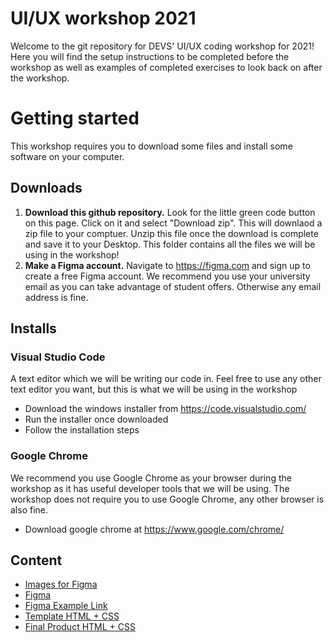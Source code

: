 # UI/UX workshop 2021

Welcome to the git repository for DEVS' UI/UX coding workshop for 2021! Here you will find the setup instructions to be completed before the workshop as well as examples of completed exercises to look back on after the workshop.

# Getting started

This workshop requires you to download some files and install some software on your computer.

## Downloads

1. **Download this github repository.** Look for the little green code button on this page. Click on it and select "Download zip". This will downlaod a zip file to your comptuer. Unzip this file once the download is complete and save it to your Desktop. This folder contains all the files we will be using in the workshop!
2. **Make a Figma account.** Navigate to https://figma.com and sign up to create a free Figma account. We recommend you use your university email as you can take advantage of student offers. Otherwise any email address is fine.

## Installs

### Visual Studio Code

A text editor which we will be writing our code in.
Feel free to use any other text editor you want, but this is what we will be using in the workshop

- Download the windows installer from https://code.visualstudio.com/
- Run the installer once downloaded
- Follow the installation steps

### Google Chrome

We recommend you use Google Chrome as your browser during the workshop as it has useful developer tools that we will be using. The workshop does not require you to use Google Chrome, any other browser is also fine.

- Download google chrome at https://www.google.com/chrome/

## Content

- [Images for Figma](/Images)
- [Figma](https://www.figma.com/)
- [Figma Example Link](https://www.figma.com/file/i8Fk36Za6DfCQk3lHZthe9/devs-ui-workshop?node-id=22%3A70)
- [Template HTML + CSS](/Empty%20Template)
- [Final Product HTML + CSS](/Final%20Product)

